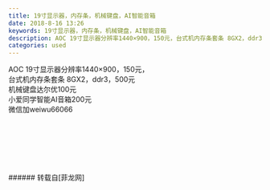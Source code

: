 ```yaml
---
title: 19寸显示器，内存条，机械键盘，AI智能音箱
date: 2018-8-16 13:26
keywords: 19寸显示器，内存条，机械键盘，AI智能音箱
description: AOC 19寸显示器分辨率1440×900，150元，台式机内存条套条 8GX2，ddr3，500元机械键盘达尔优100元小爱同学智能AI音箱200元微信加weiwu66066
categories: used
---
```

<td class="t_f" id="postmessage_1647760">

AOC 19寸显示器分辨率1440×900，150元，<br/>
台式机内存条套条 8GX2，ddr3，500元<br/>
机械键盘达尔优100元<br/>
小爱同学智能AI音箱200元<br/>
微信加weiwu66066<br/>
<br/>
<img alt="" border="0" class="zoom" data-cf-modified-81c0e03f30dc4c30b89eff2f-="" file="http://www.flw.ph/data/appbyme/upload/image/201808/16/vLB7QLHJnohy.jpg" id="aimg_KTM3R" lazyloadthumb="1" onclick="" onmouseover="" src="http://www.flw.ph/data/appbyme/upload/image/201808/16/vLB7QLHJnohy.jpg"/><br/>
<br/>
<img alt="" border="0" class="zoom" data-cf-modified-81c0e03f30dc4c30b89eff2f-="" file="http://www.flw.ph/data/appbyme/upload/image/201808/16/YEjpSzj1O5sv.jpg" id="aimg_MZPF7" lazyloadthumb="1" onclick="" onmouseover="" src="http://www.flw.ph/data/appbyme/upload/image/201808/16/YEjpSzj1O5sv.jpg"/><br/>
<br/>
<img alt="" border="0" class="zoom" data-cf-modified-81c0e03f30dc4c30b89eff2f-="" file="http://www.flw.ph/data/appbyme/upload/image/201808/16/Bp39PaUSDIPk.jpg" id="aimg_ur999" lazyloadthumb="1" onclick="" onmouseover="" src="http://www.flw.ph/data/appbyme/upload/image/201808/16/Bp39PaUSDIPk.jpg"/><br/>
<br/>
<img alt="" border="0" class="zoom" data-cf-modified-81c0e03f30dc4c30b89eff2f-="" file="http://www.flw.ph/data/appbyme/upload/image/201808/16/T4zWZIkSyQn7.jpg" id="aimg_JK9SK" lazyloadthumb="1" onclick="" onmouseover="" src="http://www.flw.ph/data/appbyme/upload/image/201808/16/T4zWZIkSyQn7.jpg"/><br/>
<br/>
<img alt="" border="0" class="zoom" data-cf-modified-81c0e03f30dc4c30b89eff2f-="" file="http://www.flw.ph/data/appbyme/upload/image/201808/16/yLX7M3HJ3WgV.jpg" id="aimg_no3oO" lazyloadthumb="1" onclick="" onmouseover="" src="http://www.flw.ph/data/appbyme/upload/image/201808/16/yLX7M3HJ3WgV.jpg"/><br/>
<br/>
</td>
###### 转载自[菲龙网]